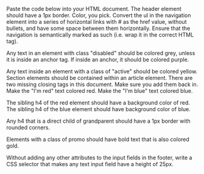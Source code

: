 Paste the code below into your HTML document.
The header element should have a 1px border. Color, you pick.
Convert the ul in the navigation element into a series of horizontal links with # as the href value, without bullets, and have some space between them horizontally.
Ensure that the navigation is semantically marked as such (i.e. wrap it in the correct HTML tag).

Any text in an element with class "disabled" should be colored grey, unless it is inside an anchor tag. If inside an anchor, it should be colored purple.

Any text inside an element with a class of "active" should be colored yellow.
Section elements should be contained within an article element.
There are two missing closing tags in this document. Make sure you add them back in.
Make the "I'm red" text colored red.
Make the "I'm blue" text colored blue.


The sibling h4 of the red element should have a background color of red.
The sibling h4 of the blue element should have background color of blue.

Any h4 that is a direct child of grandparent should have a 1px border with rounded corners.

Elements with a class of promo should have bold text that is also colored gold.

Without adding any other attributes to the input fields in the footer, write a CSS selector that makes any text input field have a height of 25px.
